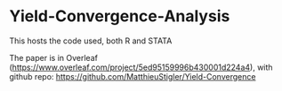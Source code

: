 # Yield-Convergence-Analysis

This hosts the code used, both R and STATA

The paper is in Overleaf (https://www.overleaf.com/project/5ed95159996b430001d224a4), with github repo: https://github.com/MatthieuStigler/Yield-Convergence
